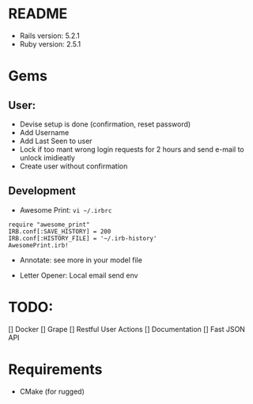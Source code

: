# README

- Rails version: 5.2.1
- Ruby version: 2.5.1

# Gems

## User:

- Devise setup is done (confirmation, reset password)
- Add Username
- Add Last Seen to user
- Lock if too mant wrong login requests for 2 hours and send e-mail to unlock imidieatly
- Create user without confirmation

## Development

- Awesome Print: `vi ~/.irbrc`

```
require "awesome_print"
IRB.conf[:SAVE_HISTORY] = 200
IRB.conf[:HISTORY_FILE] = '~/.irb-history'
AwesomePrint.irb!
```

- Annotate: see more in your model file

- Letter Opener: Local email send env

# TODO:

[] Docker
[] Grape
[] Restful User Actions
[] Documentation
[] Fast JSON API

# Requirements

- CMake (for rugged)
